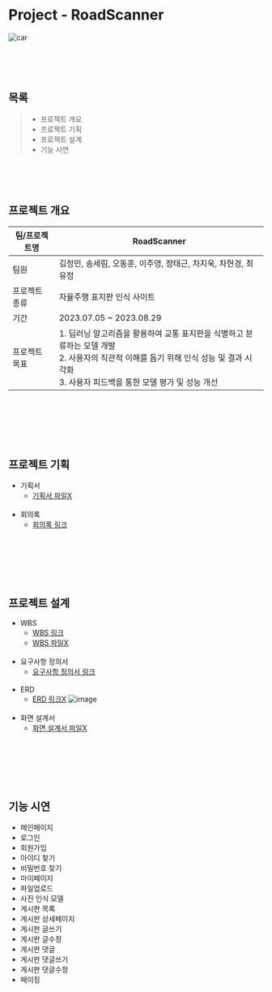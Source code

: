 # Project - RoadScanner
![car](https://github.com/cheezcyj/F1_JAGUP/assets/133944035/7568a3ef-0e0f-4242-a8a1-42c500531d23)

<br/><br/><br/>

## 목록
> * 프로젝트 개요
> * 프로젝트 기획
> * 프로젝트 설계
> * 기능 시연

<br/><br/><br/>

## 프로젝트 개요
|팀/프로젝트명|RoadScanner|
|------|---------|
|팀원|김정민, 송세림, 오동훈, 이주영, 장태근, 차지욱, 차현경, 최유정|
|프로젝트 종류|자율주행 표지판 인식 사이트|
|기간|2023.07.05 ~ 2023.08.29|
|프로젝트 목표|1. 딥러닝 알고리즘을 활용하여 교통 표지판을 식별하고 분류하는 모델 개발<br>2. 사용자의 직관적 이해를 돕기 위해 인식 성능 및 결과 시각화<br>3. 사용자 피드백을 통한 모델 평가 및 성능 개선|

<br/><br/><br/><br/><br/>

## 프로젝트 기획
* 기획서
  * [기획서 파일X](, "기획서 파일X")
<br/><br/>
* 회의록
  * [회의록 링크](https://www.notion.so/47559501780c4ab7b9de468d675a032a?pvs=4, "회의록 링크")

<br/><br/><br/><br/><br/>

## 프로젝트 설계
* WBS
  * [WBS 링크](https://docs.google.com/spreadsheets/d/1cpfKCO8qN1pHOQxYhH9kp7lFHN3XtHpGI-8TpyfH49Y/edit#gid=1288148872, "WBS 링크")
  * [WBS 파일X](, "WBS 파일X")
<br/><br/>
* 요구사항 정의서
  * [요구사항 정의서 링크](https://www.notion.so/99cb4358beac4124a001dd01fe16bb2f?v=95fe5a76e3cb4770adc62192141ca265&pvs=4, "요구사항 정의서 링크")
<br/><br/>
* ERD
  * [ERD 링크X](, "ERD cloud 링크X")
![image](https://github.com/cheezcyj/F1_JAGUP/assets/133944035/9b7faeb3-82eb-44b0-861f-d9f37f94e7be)
<br/><br/>
* 화면 설계서
  * [화면 설계서 파일X](, "화면 설계서 파일X")

<br/><br/><br/><br/><br/>

## 기능 시연
* 메인페이지
* 로그인
* 회원가입
* 아이디 찾기
* 비밀번호 찾기
* 마이페이지
* 파일업로드
* 사진 인식 모델
* 게시판 목록
* 게시판 상세페이지
* 게시판 글쓰기
* 게시판 글수정
* 게시판 댓글
* 게시판 댓글쓰기
* 게시판 댓글수정
* 페이징
